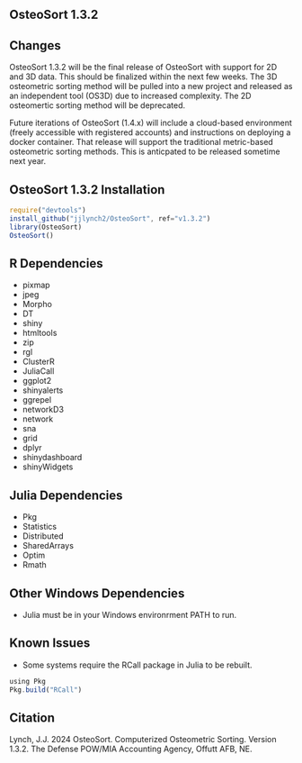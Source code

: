 ## OsteoSort 1.3.2

## Changes
OsteoSort 1.3.2 will be the final release of OsteoSort with support for 2D and 3D data. This should be finalized within the next few weeks. The 3D osteometric sorting method will be pulled into a new project and released as an independent tool (OS3D) due to increased complexity. The 2D osteomertic sorting method will be deprecated.

Future iterations of OsteoSort (1.4.x) will include a cloud-based environment (freely accessible with registered accounts) and instructions on deploying a docker container. That release will support the traditional metric-based osteometric sorting methods. This is anticpated to be released sometime next year.

## OsteoSort 1.3.2 Installation
```javascript
require("devtools")
install_github("jjlynch2/OsteoSort", ref="v1.3.2")
library(OsteoSort)
OsteoSort()
```
## R Dependencies
* pixmap
* jpeg
* Morpho
* DT
* shiny
* htmltools
* zip
* rgl
* ClusterR
* JuliaCall
* ggplot2
* shinyalerts
* ggrepel
* networkD3
* network
* sna
* grid
* dplyr
* shinydashboard
* shinyWidgets

## Julia Dependencies
* Pkg
* Statistics
* Distributed
* SharedArrays
* Optim
* Rmath

## Other Windows Dependencies
* Julia must be in your Windows environrment PATH to run.

## Known Issues
* Some systems require the RCall package in Julia to be rebuilt. 
```javascript
using Pkg
Pkg.build("RCall")
```

## Citation
Lynch, J.J. 2024 OsteoSort. Computerized Osteometric Sorting. Version 1.3.2. The Defense POW/MIA Accounting Agency, Offutt AFB, NE.
